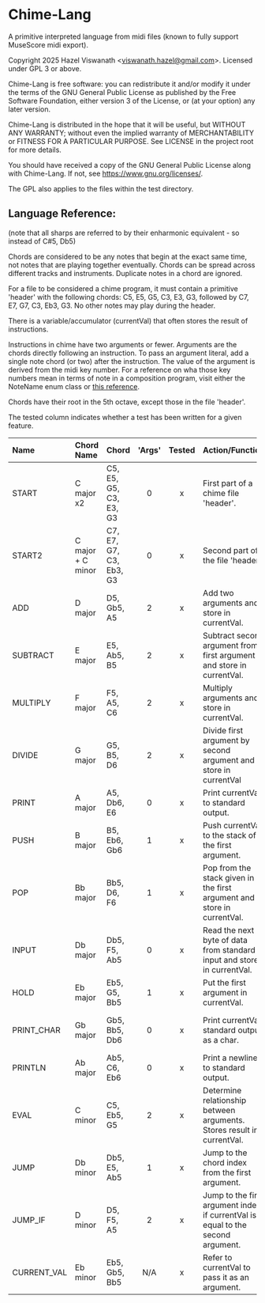 # **Chime-Lang**
A primitive interpreted language from midi files (known to fully support MuseScore midi export).

Copyright 2025 Hazel Viswanath \<viswanath.hazel@gmail.com>.
Licensed under GPL 3 or above.

Chime-Lang is free software: you can redistribute it and/or modify it under the terms of the GNU General Public License as published by the Free Software Foundation, either version 3 of the License, or (at your option) any later version.

Chime-Lang is distributed in the hope that it will be useful, but WITHOUT ANY WARRANTY; without even the implied warranty of MERCHANTABILITY or FITNESS FOR A PARTICULAR PURPOSE. See LICENSE in the project root for more details.

You should have received a copy of the GNU General Public License along with Chime-Lang. If not, see <https://www.gnu.org/licenses/>.

The GPL also applies to the files within the test directory.

## Language Reference:
(note that all sharps are referred to by their enharmonic equivalent - so instead of C#5, Db5)

Chords are considered to be any notes that begin at the exact same time, not notes that are playing together eventually.
Chords can be spread across different tracks and instruments. Duplicate notes in a chord are ignored.

For a file to be considered a chime program, it must contain a primitive 'header' with the following chords:
C5, E5, G5, C3, E3, G3, followed by C7, E7, G7, C3, Eb3, G3. No other notes may play during the header.

There is a variable/accumulator (currentVal) that often stores the result of instructions.

Instructions in chime have two arguments or fewer. Arguments are the chords directly following an instruction.
To pass an argument literal, add a single note chord (or two) after the instruction. The value of the argument is derived from the midi key number.
For a reference on wha those key numbers mean in terms of note in a composition program, visit either the NoteName enum class or [this reference](https://inspiredacoustics.com/en/MIDI_note_numbers_and_center_frequencies).

Chords have their root in the 5th octave, except those in the file 'header'.

The tested column indicates whether a test has been written for a given feature.

| Name        | Chord Name        | Chord                   |  'Args'  | Tested | Action/Function                                                                 | Notes                                                   |
|:------------|:------------------|:------------------------|:--------:|:------:|:--------------------------------------------------------------------------------|---------------------------------------------------------|
| START       | C major x2        | C5, E5, G5, C3, E3, G3  |    0     |   x    | First part of a chime file 'header'.                                            |                                                         |
| START2      | C major + C minor | C7, E7, G7, C3, Eb3, G3 |    0     |   x    | Second part of the file 'header'.                                               |                                                         |
| ADD         | D major           | D5, Gb5, A5             |    2     |   x    | Add two arguments and store in currentVal.                                      |                                                         |
| SUBTRACT    | E major           | E5, Ab5, B5             |    2     |   x    | Subtract second argument from first argument and store in currentVal.           |                                                         |
| MULTIPLY    | F major           | F5, A5, C6              |    2     |   x    | Multiply arguments and store in currentVal.                                     |                                                         |
| DIVIDE      | G major           | G5, B5, D6              |    2     |   x    | Divide first argument by second argument and store in currentVal                |                                                         |
| PRINT       | A major           | A5, Db6, E6             |    0     |   x    | Print currentVal to standard output.                                            |                                                         |
| PUSH        | B major           | B5, Eb6, Gb6            |    1     |   x    | Push currentVal to the stack of the first argument.                             |                                                         |
| POP         | Bb major          | Bb5, D6, F6             |    1     |   x    | Pop from the stack given in the first argument and store in currentVal.         |                                                         |
| INPUT       | Db major          | Db5, F5, Ab5            |    0     |   x    | Read the next byte of data from standard input and store in currentVal.         |                                                         |
| HOLD        | Eb major          | Eb5, G5, Bb5            |    1     |   x    | Put the first argument in currentVal.                                           |                                                         |
| PRINT_CHAR  | Gb major          | Gb5, Bb5, Db6           |    0     |   x    | Print currentVal standard output as a char.                                     | Print ascii chars/unicode chars up to 128/0x80.         |
| PRINTLN     | Ab major          | Ab5, C6, Eb6            |    0     |   x    | Print a newline to standard output.                                             |                                                         |
| EVAL        | C minor           | C5, Eb5, G5             |    2     |   x    | Determine relationship between arguments. Stores result in currentVal.          | 1 - arg1 < arg2, 2 - arg1 == arg2, 3 - arg1 > arg2      |
| JUMP        | Db minor          | Db5, E5, Ab5            |    1     |   x    | Jump to the chord index from the first argument.                                | Indices start at 0 for the first START in the 'header'. |
| JUMP_IF     | D minor           | D5, F5, A5              |    2     |   x    | Jump to the first argument index if currentVal is equal to the second argument. | ^                                                       |
| CURRENT_VAL | Eb minor          | Eb5, Gb5, Bb5           |   N/A    |   x    | Refer to currentVal to pass it as an argument.                                  |                                                         | 

